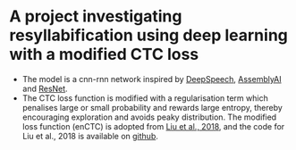 # A project investigating resyllabification using deep learning with a modified CTC loss
- The model is a cnn-rnn network inspired by [DeepSpeech](https://arxiv.org/pdf/1512.02595.pdf), [AssemblyAI](https://colab.research.google.com/drive/1IPpwx4rX32rqHKpLz7dc8sOKspUa-YKO) and [ResNet](https://arxiv.org/pdf/1603.05027.pdf).
- The CTC loss function is modified with a regularisation term which penalises large or small probability and rewards large entropy, thereby encouraging exploration and avoids peaky distribution. The modified loss function (enCTC) is adopted from [Liu et al., 2018](https://papers.nips.cc/paper/2018/hash/e44fea3bec53bcea3b7513ccef5857ac-Abstract.html), and the code for Liu et al., 2018 is available on [github](https://github.com/liuhu-bigeye/enctc.crnn).